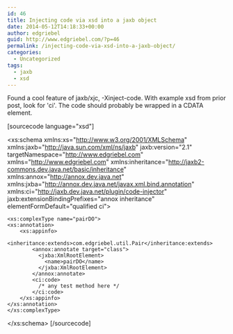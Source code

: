 ```yaml
---
id: 46
title: Injecting code via xsd into a jaxb object
date: 2014-05-12T14:18:33+00:00
author: edgriebel
guid: http://www.edgriebel.com/?p=46
permalink: /injecting-code-via-xsd-into-a-jaxb-object/
categories:
  - Uncategorized
tags:
  - jaxb
  - xsd
---
```

Found a cool feature of jaxb/xjc, -Xinject-code. With example xsd from prior post, look for 'ci'. The code should probably be wrapped in a CDATA element.

[sourcecode language="xsd"]
<?xml version="1.0" encoding="UTF-8"?>
<xs:schema xmlns:xs="http://www.w3.org/2001/XMLSchema" 
          xmlns:jaxb="http://java.sun.com/xml/ns/jaxb"
          jaxb:version="2.1"
          targetNamespace="http://www.edgriebel.com"
          xmlns="http://www.edgriebel.com"
          xmlns:inheritance="http://jaxb2-commons.dev.java.net/basic/inheritance"
          xmlns:annox="http://annox.dev.java.net"
          xmlns:jxba="http://annox.dev.java.net/javax.xml.bind.annotation"
          xmlns:ci="http://jaxb.dev.java.net/plugin/code-injector"
          jaxb:extensionBindingPrefixes="annox inheritance"
          elementFormDefault="qualified ci">
 
    <xs:complexType name="pairDO">
    <xs:annotation> 
        <xs:appinfo> 
            <inheritance:extends>com.edgriebel.util.Pair</inheritance:extends>
            <annox:annotate target="class"> 
              <jxba:XmlRootElement>
                <name>pairDO</name>
              </jxba:XmlRootElement>
            </annox:annotate>
            <ci:code>
              /* any test method here */
            </ci:code>
        </xs:appinfo>
    </xs:annotation>
    </xs:complexType>
</xs:schema>
[/sourcecode]<strong></strong>